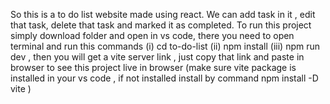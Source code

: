 So this is a to do list website made using react. We can add task in it , edit that task, delete that task and marked it as completed. 
To run this project simply download folder and open in vs code, there you need to open terminal and run this commands
(i) cd to-do-list
(ii) npm install
(iii) npm run dev  ,
then you will get a vite server link , just copy that link and paste in browser to see this project live in browser (make sure vite package is installed in your vs code , if not installed install by command npm install -D vite )
